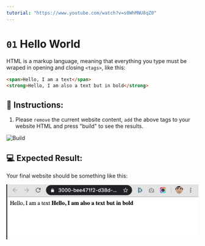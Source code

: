 ```yaml
---
tutorial: "https://www.youtube.com/watch?v=s0WhMNU8qZ0"
---
```


# `01` Hello World

HTML is a markup language, meaning that everything you type must be wraped in opening and closing `<tags>`, like this:

```html
<span>Hello, I am a text</span>
<strong>Hello, I am also a text but in bold</strong>
```

## 📝 Instructions:

1. Please `remove` the current website content, `add` the above tags to your website HTML and press "build" to see the results.

![Build](../../.learn/assets/build.png?raw=true)

## 💻 Expected Result:

Your final website should be something like this:

![Preview for 01.1 HTML Exercises](../../.learn/assets/preview-01.1.png?raw=true)
